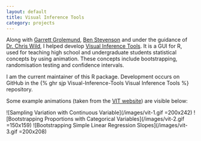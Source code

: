 ```yaml
---
layout: default
title: Visual Inference Tools
category: projects
---
```


Along with [Garrett Grolemund](https://github.com/garrettgman), [Ben Stevenson](https://github.com/b-steve) and under the guidance of [Dr. Chris Wild](https://www.stat.auckland.ac.nz/showperson?firstname=Chris&surname=Wild), I helped develop [Visual Inference Tools](https://www.stat.auckland.ac.nz/~wild/VIT/). It is a GUI for R, used for teaching high school and undergraduate students statistical concepts by using animation. These concepts include bootstrapping, randomisation testing and confidence intervals.

I am the current maintainer of this R package. Development occurs on GitHub in the {% ghr sjp Visual-Inference-Tools Visual Inference Tools %} repository.

Some example animations (taken from the [VIT website](https://www.stat.auckland.ac.nz/~wild/VIT/)) are visible below:

![Sampling Variation with Continuous Variable](/images/vit-1.gif =200x242)
![Bootstrapping Proportions with Categorical Variables](/images/vit-2.gif =150x159)
![Bootstrapping Simple Linear Regression Slopes](/images/vit-3.gif =200x208)
